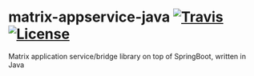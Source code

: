 # matrix-appservice-java [![Travis](https://img.shields.io/travis/jython234/matrix-appservice-java.svg?style=for-the-badge)](https://travis-ci.org/jython234/matrix-appservice-java) [![License](https://img.shields.io/badge/license-BSD--3-blue.svg?style=for-the-badge)](https://github.com/jython234/matrix-appservice-java/blob/master/LICENSE)
Matrix application service/bridge library on top of SpringBoot, written in Java

